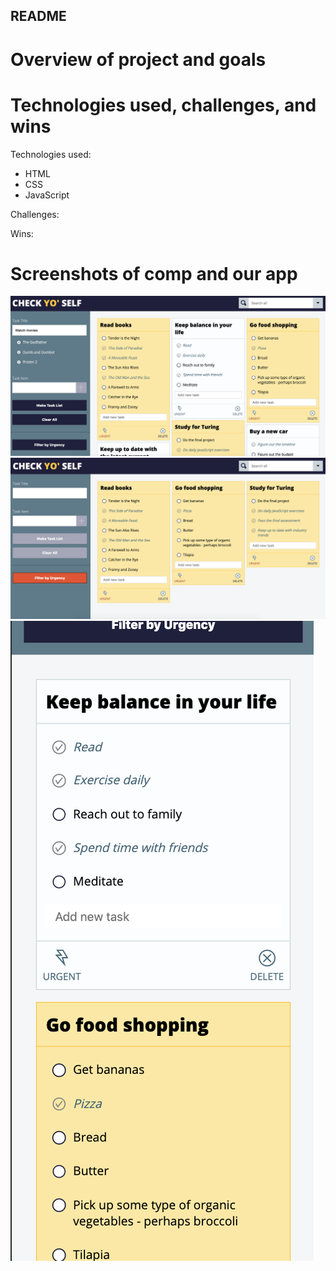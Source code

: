 ## README

# Overview of project and goals

# Technologies used, challenges, and wins

Technologies used:
- HTML
- CSS
- JavaScript

Challenges:

Wins:

# Screenshots of comp and our app

![Final Screenshot](assets/check1.png)
![Final Screenshot](assets/check2.png)
![Final Screenshot](assets/check3.png)
